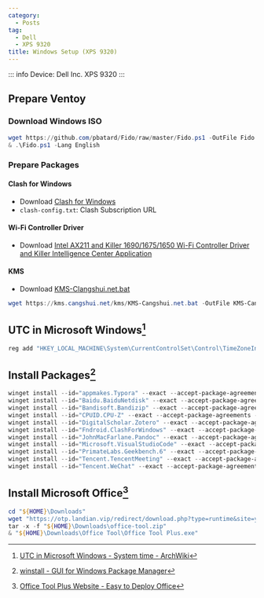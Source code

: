 ```yaml
---
category:
  - Posts
tag:
  - Dell
  - XPS 9320
title: Windows Setup (XPS 9320)
---
```


::: info
Device: Dell Inc. XPS 9320
:::

## Prepare Ventoy

### Download Windows ISO

```powershell
wget https://github.com/pbatard/Fido/raw/master/Fido.ps1 -OutFile Fido.ps1
& .\Fido.ps1 -Lang English
```

### Prepare Packages

#### Clash for Windows

- Download [Clash for Windows](https://github.com/Fndroid/clash_for_windows_pkg/releases)
- `clash-config.txt`: Clash Subscription URL

#### Wi-Fi Controller Driver

- Download [Intel AX211 and Killer 1690/1675/1650 Wi-Fi Controller Driver and Killer Intelligence Center Application](https://www.dell.com/support/home/en-us/product-support/product/xps-13-9320-laptop/drivers)

#### KMS

- Download [KMS-Clangshui.net.bat](https://kms.cangshui.net)

```powershell
wget https://kms.cangshui.net/kms/KMS-Cangshui.net.bat -OutFile KMS-Cangshui.net.bat
```

## UTC in Microsoft Windows[^1]

```powershell
reg add "HKEY_LOCAL_MACHINE\System\CurrentControlSet\Control\TimeZoneInformation" /v RealTimeIsUniversal /d 1 /t REG_DWORD /f
```

[^1]: [UTC in Microsoft Windows - System time - ArchWiki](https://wiki.archlinux.org/title/System_time#UTC_in_Microsoft_Windows)

## Install Packages[^2]

```powershell
winget install --id="appmakes.Typora" --exact --accept-package-agreements --accept-source-agreements
winget install --id="Baidu.BaiduNetdisk" --exact --accept-package-agreements --accept-source-agreements
winget install --id="Bandisoft.Bandizip" --exact --accept-package-agreements --accept-source-agreements
winget install --id="CPUID.CPU-Z" --exact --accept-package-agreements --accept-source-agreements
winget install --id="DigitalScholar.Zotero" --exact --accept-package-agreements --accept-source-agreements
winget install --id="Fndroid.ClashForWindows" --exact --accept-package-agreements --accept-source-agreements
winget install --id="JohnMacFarlane.Pandoc" --exact --accept-package-agreements --accept-source-agreements
winget install --id="Microsoft.VisualStudioCode" --exact --accept-package-agreements --accept-source-agreements
winget install --id="PrimateLabs.Geekbench.6" --exact --accept-package-agreements --accept-source-agreements
winget install --id="Tencent.TencentMeeting" --exact --accept-package-agreements --accept-source-agreements
winget install --id="Tencent.WeChat" --exact --accept-package-agreements --accept-source-agreements
```

[^2]: [winstall - GUI for Windows Package Manager](https://winstall.app)

## Install Microsoft Office[^3]

```powershell
cd "${HOME}\Downloads"
wget "https://otp.landian.vip/redirect/download.php?type=runtime&site=yuntu" -OutFile "${HOME}\Downloads\office-tool.zip"
tar -x -f "${HOME}\Downloads\office-tool.zip"
& "${HOME}\Downloads\Office Tool\Office Tool Plus.exe"
```

[^3]: [Office Tool Plus Website - Easy to Deploy Office](https://otp.landian.vip)
